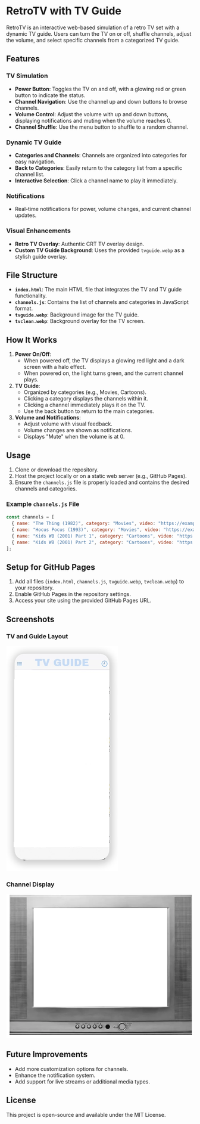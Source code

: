 # RetroTV with TV Guide

RetroTV is an interactive web-based simulation of a retro TV set with a dynamic TV guide. Users can turn the TV on or off, shuffle channels, adjust the volume, and select specific channels from a categorized TV guide.

## Features

### TV Simulation
- **Power Button**: Toggles the TV on and off, with a glowing red or green button to indicate the status.
- **Channel Navigation**: Use the channel up and down buttons to browse channels.
- **Volume Control**: Adjust the volume with up and down buttons, displaying notifications and muting when the volume reaches 0.
- **Channel Shuffle**: Use the menu button to shuffle to a random channel.

### Dynamic TV Guide
- **Categories and Channels**: Channels are organized into categories for easy navigation.
- **Back to Categories**: Easily return to the category list from a specific channel list.
- **Interactive Selection**: Click a channel name to play it immediately.

### Notifications
- Real-time notifications for power, volume changes, and current channel updates.

### Visual Enhancements
- **Retro TV Overlay**: Authentic CRT TV overlay design.
- **Custom TV Guide Background**: Uses the provided `tvguide.webp` as a stylish guide overlay.

## File Structure
- **`index.html`**: The main HTML file that integrates the TV and TV guide functionality.
- **`channels.js`**: Contains the list of channels and categories in JavaScript format.
- **`tvguide.webp`**: Background image for the TV guide.
- **`tvclean.webp`**: Background overlay for the TV screen.

## How It Works
1. **Power On/Off**:
   - When powered off, the TV displays a glowing red light and a dark screen with a halo effect.
   - When powered on, the light turns green, and the current channel plays.
2. **TV Guide**:
   - Organized by categories (e.g., Movies, Cartoons).
   - Clicking a category displays the channels within it.
   - Clicking a channel immediately plays it on the TV.
   - Use the back button to return to the main categories.
3. **Volume and Notifications**:
   - Adjust volume with visual feedback.
   - Volume changes are shown as notifications.
   - Displays "Mute" when the volume is at 0.

## Usage

1. Clone or download the repository.
2. Host the project locally or on a static web server (e.g., GitHub Pages).
3. Ensure the `channels.js` file is properly loaded and contains the desired channels and categories.

### Example `channels.js` File
```javascript
const channels = [
  { name: "The Thing (1982)", category: "Movies", video: "https://example.com/the-thing.mp4" },
  { name: "Hocus Pocus (1993)", category: "Movies", video: "https://example.com/hocus-pocus.mp4" },
  { name: "Kids WB (2001) Part 1", category: "Cartoons", video: "https://example.com/kids-wb-1.mp4" },
  { name: "Kids WB (2001) Part 2", category: "Cartoons", video: "https://example.com/kids-wb-2.mp4" },
];
```

## Setup for GitHub Pages
1. Add all files (`index.html`, `channels.js`, `tvguide.webp`, `tvclean.webp`) to your repository.
2. Enable GitHub Pages in the repository settings.
3. Access your site using the provided GitHub Pages URL.

## Screenshots

### TV and Guide Layout
![TV and Guide](https://raw.githubusercontent.com/jennyo88/jennyo88.github.io/refs/heads/main/images/tvguide.webp)

### Channel Display
![Channel Display](https://raw.githubusercontent.com/jennyo88/jennyo88.github.io/refs/heads/main/images/tvclean.webp)

## Future Improvements
- Add more customization options for channels.
- Enhance the notification system.
- Add support for live streams or additional media types.

## License
This project is open-source and available under the MIT License.


